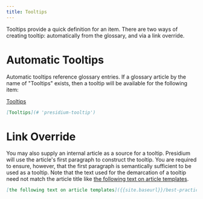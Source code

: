 ```yaml
---
title: Tooltips
---
```


Tooltips provide a quick definition for an item. There are two ways of creating tooltip: automatically from the glossary, and via a link override.

# Automatic Tooltips

Automatic tooltips reference glossary entries. If a glossary article by the name of "Tooltips" exists, then a tooltip will be available for the following item:

[Tooltips](# 'presidium-tooltip')

```md
[Tooltips](# 'presidium-tooltip')
```

# Link Override

You may also supply an internal article as a source for a tooltip. Presidium will use the article's first paragraph to construct the tooltip. You are required to ensure, however, that the first paragraph is semantically sufficient to be used as a tooltip. Note that the text used for the demarcation of a tooltip need not match the article title like [the following text on article templates]({{site.baseurl}}/best-practices/#use-article-templates 'presidium-tooltip').

```md
[the following text on article templates]({{site.baseurl}}/best-practices/#use-article-templates 'presidium-tooltip')
```